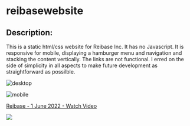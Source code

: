# reibasewebsite

## Description:

This is a static html/css website for Reibase Inc. It has no Javascript. It is responsive for mobile, displaying a hamburger menu and navigation and stacking the content vertically. The links are not functional. I erred on the side of simplicity in all aspects to make future development as straightforward as possilble.

![desktop](https://user-images.githubusercontent.com/75996017/171423377-8ecb27ef-c3b4-4ec3-bb4e-ab88a7996d26.png)

![mobile](https://user-images.githubusercontent.com/75996017/171424643-db170e48-6079-44c5-8f51-f6ad07d1de42.png)

<a href="https://www.loom.com/share/58f9a2f0be454bfeb03bd872e40022a4">
    <p>Reibase - 1 June 2022 - Watch Video</p>
    <img style="max-width:300px;" src="https://cdn.loom.com/sessions/thumbnails/58f9a2f0be454bfeb03bd872e40022a4-with-play.gif">
  </a>
